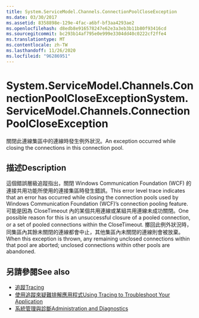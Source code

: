 ```yaml
---
title: System.ServiceModel.Channels.ConnectionPoolCloseException
ms.date: 03/30/2017
ms.assetid: 8358898e-129e-4fac-a6bf-bf3aa4293ae2
ms.openlocfilehash: d8edb8e916578247e62e3a3eb3b11b80f93416cd
ms.sourcegitcommit: bc293b14af795e0e999e3304dd40c0222cf2ffe4
ms.translationtype: MT
ms.contentlocale: zh-TW
ms.lasthandoff: 11/26/2020
ms.locfileid: "96286951"
---
```

# <a name="systemservicemodelchannelsconnectionpoolcloseexception"></a><span data-ttu-id="9d3ab-102">System.ServiceModel.Channels.ConnectionPoolCloseException</span><span class="sxs-lookup"><span data-stu-id="9d3ab-102">System.ServiceModel.Channels.ConnectionPoolCloseException</span></span>

<span data-ttu-id="9d3ab-103">關閉此連線集區中的連線時發生例外狀況。</span><span class="sxs-lookup"><span data-stu-id="9d3ab-103">An exception occurred while closing the connections in this connection pool.</span></span>  
  
## <a name="description"></a><span data-ttu-id="9d3ab-104">描述</span><span class="sxs-lookup"><span data-stu-id="9d3ab-104">Description</span></span>  

 <span data-ttu-id="9d3ab-105">這個錯誤層級追蹤指出，關閉 Windows Communication Foundation (WCF) 的連接共用功能所使用的連接集區時發生錯誤。</span><span class="sxs-lookup"><span data-stu-id="9d3ab-105">This error level trace indicates that an error has occurred while closing the connection pools used by Windows Communication Foundation (WCF)’s connection pooling feature.</span></span> <span data-ttu-id="9d3ab-106">可能是因為 CloseTimeout 內的某個共用連線或某組共用連線未成功關閉。</span><span class="sxs-lookup"><span data-stu-id="9d3ab-106">One possible reason for this is an unsuccessful closure of a pooled connection, or a set of pooled connections within the CloseTimeout.</span></span> <span data-ttu-id="9d3ab-107">擲回此例外狀況時，同集區內其餘未關閉的連線都會中止，其他集區內未關閉的連線則會被放棄。</span><span class="sxs-lookup"><span data-stu-id="9d3ab-107">When this exception is thrown, any remaining unclosed connections within that pool are aborted; unclosed connections within other pools are abandoned.</span></span>  
  
## <a name="see-also"></a><span data-ttu-id="9d3ab-108">另請參閱</span><span class="sxs-lookup"><span data-stu-id="9d3ab-108">See also</span></span>

- [<span data-ttu-id="9d3ab-109">追蹤</span><span class="sxs-lookup"><span data-stu-id="9d3ab-109">Tracing</span></span>](index.md)
- [<span data-ttu-id="9d3ab-110">使用追蹤來疑難排解應用程式</span><span class="sxs-lookup"><span data-stu-id="9d3ab-110">Using Tracing to Troubleshoot Your Application</span></span>](using-tracing-to-troubleshoot-your-application.md)
- [<span data-ttu-id="9d3ab-111">系統管理與診斷</span><span class="sxs-lookup"><span data-stu-id="9d3ab-111">Administration and Diagnostics</span></span>](../index.md)
